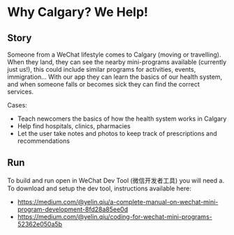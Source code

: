 # Why Calgary? We Help!

## Story
Someone from a WeChat lifestyle comes to Calgary (moving or travelling). When they land, they can see the nearby mini-programs available (currently just us!), this could include similar programs for activities, events, immigration...
With our app they can learn the basics of our health system, and when someone falls or becomes sick they can find the correct services.

Cases: 
- Teach newcomers the basics of how the health system works in Calgary
- Help find hospitals, clinics, pharmacies 
- Let the user take notes and photos to keep track of prescriptions and recommendations

## Run
To build and run open in WeChat Dev Tool (微信开发者工具) you will need a. To download and setup the dev tool, instructions available here: 
- https://medium.com/@yelin.qiu/a-complete-manual-on-wechat-mini-program-development-8fd28a85ee0d
- https://medium.com/@yelin.qiu/coding-for-wechat-mini-programs-52362e050a5b


